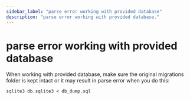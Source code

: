 ```yaml
---
sidebar_label: "parse error working with provided database"
description: "parse error working with provided database."
---
```


# parse error working with provided database

When working with provided database, make sure the original migrations folder is kept intact or it may result in parse error when you do this:

```
sqlite3 db.sqlite3 < db_dump.sql
```

